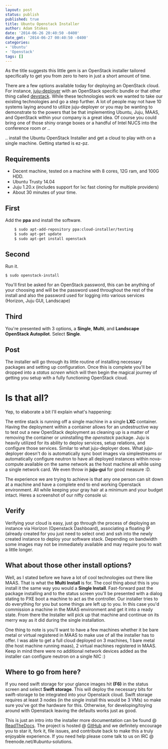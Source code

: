```yaml
---
layout: post
status: publish
published: true
title: Ubuntu Openstack Installer
author: Adam Stokes
date: '2014-06-26 20:40:50 -0400'
date_gmt: '2014-06-27 00:40:50 -0400'
categories:
- 'Ubuntu'
- 'Openstack'
tags: []
---
```

As the title suggests this little gem is an OpenStack installer tailored specifically to get you from zero to hero in just a short amount of time.

There are a few options available today for deploying an OpenStack cloud. For instance, [juju-deployer](http://pythonhosted.org/juju-deployer/) with an OpenStack specific bundle or that other thing called [devstack](http://devstack.org/). While these technologies work we wanted to take our existing technologies and go a step further. A lot of people may not have 10 systems laying around to utilize juju-deployer or you may be wanting to demonstrate to the powers that be that implementing Ubuntu, Juju, MAAS, and OpenStack within your company is a great idea. Of course you could bring one of those shiny orange boxes or a handful of Intel NUCS into the conference room _or_ ..

.. install the Ubuntu OpenStack Installer and get a cloud to play with on a single machine. Getting started is ez-pz.

## Requirements

*   Decent machine, tested on a machine with 8 cores, 12G ram, and 100G HDD.
*   Ubuntu Trusty 14.04
*   Juju 1.20.x (includes support for lxc fast cloning for multiple providers)
*   About 30 minutes of your time.

## First

Add the **ppa** and install the software.

```bash
    $ sudo apt-add-repository ppa:cloud-installer/testing
    $ sudo apt-get update
    $ sudo apt-get install openstack
```

## Second

Run it.

`$ sudo openstack-install`

You'll first be asked for an OpenStack password, this can be anything of your choosing and will be the password used throughout the rest of the install and also the password used for logging into various services (Horizon, Juju GUI, Landscape)

## Third

You're presented with 3 options, a **Single**, **Multi**, and **Landscape OpenStack Autopilot**. Select **Single**.

## Post

The installer will go through its little routine of installing necessary packages and setting up configuration. Once this is complete you'll be dropped into a _status screen_ which will then begin the magical journey of getting you setup with a fully functioning OpenStack cloud.

# Is that all?

Yep, to elaborate a bit I'll explain what's happening:

The entire stack is running off a single machine in a single **LXC** container. Having the deployment within a container allows for an undestructive way to test out a new OpenStack deployment as cleaning up is a matter of removing the container or uninstalling the _openstack_ package. Juju is heavily utilized for its ability to deploy services, setup relations, and configure those services. Similar to what juju-deployer does. What juju-deployer doesn't do is automatically sync boot images via simplestreams or automatically configure neutron to have all deployed instances within nova-compute available on the same network as the host machine all while using a single network card. We even throw in **juju-gui** for good measure :D.

The experience we are trying to achieve is that any one person can sit down at a machine and have a complete end to end working Openstack environment. All while keeping your gray hair at a minimum and your budget intact. Heres a screenshot of our nifty console ui:

## Verify

Verifying your cloud is easy, just go through the process of deploying an instance via Horizon (Openstack Dashboard), associating a floating IP (already created for you just need to select one) and ssh into the newly created instance to deploy your software stack. Depending on bandwidth some images may not be immediately available and may require you to wait a little longer.

## What about those other install options?

Well, as I stated before we have a lot of cool technologies out there like MAAS. That is what the **Multi Install** is for. The cool thing about this is you install it the same way you would a **Single Install**. Fast-forward past the package installing and to the status screen you'll be presented with a dialog stating to PXE boot a machine to act as the controller. Our installer tries to do everything for you but some things are left up to you. In this case you'd commission a machine in the MAAS environment and get it into a ready state. From there the Installer will pick up that machine and continue on its merry way as it did during the single installation.

One thing to note is you'll want to have a few machines whether it be bare metal or virtual registered in MAAS to make use of all the installer has to offer. I was able to get a full cloud deployed on 3 machines, 1 bare metal (the host machine running maas), 2 virtual machines registered in MAAS. Keep in mind there were no additional network devices added as the installer can configure neutron on a single NIC :)

## Where to go from here?

If you need swift storage for your glance images hit **(F6)** in the status screen and select **Swift storage**. This will deploy the necessary bits for swift-storage to be integrated into your Openstack cloud. Swift storage requires at least 3 nodes (in the single install this would be 3 VMs) so make sure you've got the hardware for this. Otherwise, for developing/toying around with Openstack leaving the defaults works just as good.

This is just an intro into the installer more documentation can be found @ [ReadTheDocs](http://ubuntu-cloud-installer.readthedocs.org/en/latest/index.html). The project is hosted @ [GitHub](https://github.com/Ubuntu-Solutions-Engineering/cloud-installer) and we definitely encourage you to star it, fork it, file issues, and contribute back to make this a truly enjoyable experience. If you need help please come talk to us on IRC @ freenode.net/#ubuntu-solutions.
